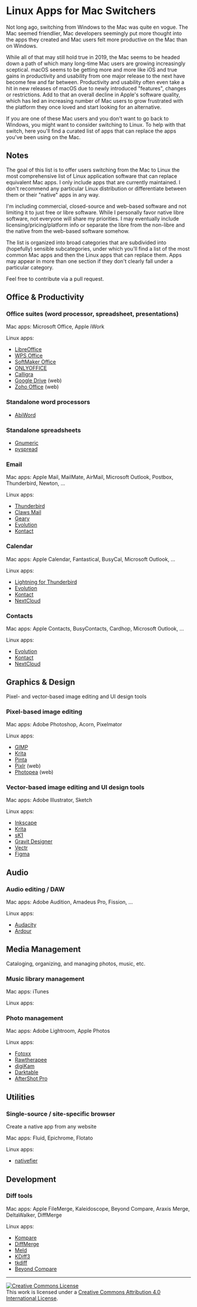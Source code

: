# Linux Apps for Mac Switchers

Not long ago, switching from Windows to the Mac was quite en vogue. The Mac seemed friendlier, Mac developers seemingly put more thought into the apps they created and Mac users felt more productive on the Mac than on Windows.

While all of that may still hold true in 2019, the Mac seems to be headed down a path of which many long-time Mac users are growing increasingly sceptical. macOS seems to be getting more and more like iOS and true gains in productivity and usability from one major release to the next have become few and far between. Productivity and usability often even take a hit in new releases of macOS due to newly introduced "features", changes or restrictions. Add to that an overall decline in Apple's software quality, which has led an increasing number of Mac users to grow frustrated with the platform they once loved and start looking for an alternative.

If you are one of these Mac users and you don't want to go back to Windows, you might want to consider switching to Linux. To help with that switch, here you'll find a curated list of apps that can replace the apps you've been using on the Mac.

## Notes

The goal of this list is to offer users switching from the Mac to Linux the most comprehensive list of Linux application software that can replace equivalent Mac apps. I only include apps that are currently maintained. I don't recommend any particular Linux distribution or differentiate between them or their "native" apps in any way.

I'm including commercial, closed-source and web-based software and not limiting it to just free or libre software. While I personally favor native libre software, not everyone will share my priorities. I may eventually include licensing/pricing/platform info or separate the libre from the non-libre and the native from the web-based software somehow.

The list is organized into broad categories that are subdivided into (hopefully) sensible subcategories, under which you'll find a list of the most common Mac apps and then the Linux apps that can replace them. Apps may appear in more than one section if they don't clearly fall under a particular category.

Feel free to contribute via a pull request.

## Office & Productivity

### Office suites (word processor, spreadsheet, presentations)

Mac apps: Microsoft Office, Apple iWork

Linux apps:

- [LibreOffice](https://www.libreoffice.org/)
- [WPS Office](https://www.wps.com/office/linux)
- [SoftMaker Office](https://www.softmaker.com/en/softmaker-office)
- [ONLYOFFICE](https://www.onlyoffice.com/)
- [Calligra](https://www.calligra.org/)
- [Google Drive](http://drive.google.com/) (web)
- [Zoho Office](https://www.zoho.com/office/) (web)

### Standalone word processors

- [AbiWord](https://www.abisource.com/)

### Standalone spreadsheets

- [Gnumeric](http://www.gnumeric.org/)
- [pyspread](https://manns.github.io/pyspread/)

### Email

Mac apps: Apple Mail, MailMate, AirMail, Microsoft Outlook, Postbox, Thunderbird, Newton, ...

Linux apps:

- [Thunderbird](https://www.thunderbird.net/)
- [Claws Mail](https://www.claws-mail.org/)
- [Geary](https://wiki.gnome.org/Apps/Geary)
- [Evolution](https://wiki.gnome.org/Apps/Evolution)
- [Kontact](https://kontact.kde.org/)

### Calendar

Mac apps: Apple Calendar, Fantastical, BusyCal, Microsoft Outlook, ...

Linux apps:

- [Lightning for Thunderbird](https://addons.thunderbird.net/de/thunderbird/addon/lightning/)
- [Evolution](https://wiki.gnome.org/Apps/Evolution)
- [Kontact](https://kontact.kde.org/)
- [NextCloud](https://nextcloud.com/)

### Contacts

Mac apps: Apple Contacts, BusyContacts, Cardhop, Microsoft Outlook, ...

Linux apps:

- [Evolution](https://wiki.gnome.org/Apps/Evolution)
- [Kontact](https://kontact.kde.org/)
- [NextCloud](https://nextcloud.com/)

## Graphics & Design

Pixel- and vector-based image editing and UI design tools

### Pixel-based image editing

Mac apps: Adobe Photoshop, Acorn, Pixelmator

Linux apps:

- [GIMP](https://www.gimp.org/)
- [Krita](https://krita.org/)
- [Pinta](https://pinta-project.com/)
- [Pixlr](https://pixlr.com/) (web)
- [Photopea](https://www.photopea.com/) (web)

### Vector-based image editing and UI design tools

Mac apps: Adobe Illustrator, Sketch

Linux apps:

- [Inkscape](https://inkscape.org/)
- [Krita](https://krita.org/)
- [sK1](https://sk1project.net/)
- [Gravit Designer](https://www.designer.io/)
- [Vectr](https://vectr.com/)
- [Figma](https://www.figma.com/)

## Audio

### Audio editing / DAW

Mac apps: Adobe Audition, Amadeus Pro, Fission, ...

Linux apps:

- [Audacity](https://www.audacityteam.org/)
- [Ardour](https://ardour.org/)

## Media Management

Cataloging, organizing, and managing photos, music, etc.

### Music library management

Mac apps: iTunes

Linux apps:

### Photo management

Mac apps: Adobe Lightroom, Apple Photos

Linux apps:

- [Fotoxx](https://kornelix.net/fotoxx/fotoxx.html)
- [Rawtherapee](https://rawtherapee.com/)
- [digiKam](https://www.digikam.org/)
- [Darktable](https://www.darktable.org/)
- [AfterShot Pro](https://www.aftershotpro.com/)

## Utilities

### Single-source / site-specific browser

Create a native app from any website

Mac apps: Fluid, Epichrome, Flotato

Linux apps:

- [nativefier](https://github.com/jiahaog/nativefier)

## Development

### Diff tools

Mac apps: Apple FileMerge, Kaleidoscope, Beyond Compare, Araxis Merge, DeltaWalker, DiffMerge

Linux apps:

- [Kompare](https://kde.org/applications/development/org.kde.kompare)
- [DiffMerge](https://sourcegear.com/diffmerge/)
- [Meld](http://meldmerge.org/)
- [KDiff3](http://kdiff3.sourceforge.net/)
- [tkdiff](https://sourceforge.net/projects/tkdiff/)
- [Beyond Compare](https://www.scootersoftware.com/index.php)

<hr>

<a rel="license" href="http://creativecommons.org/licenses/by/4.0/"><img alt="Creative Commons License" style="border-width:0" src="https://i.creativecommons.org/l/by/4.0/88x31.png" /></a><br />This work is licensed under a <a rel="license" href="http://creativecommons.org/licenses/by/4.0/">Creative Commons Attribution 4.0 International License</a>.
